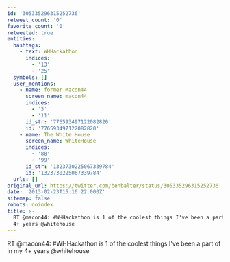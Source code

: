 ```yaml
---
id: '305335296315252736'
retweet_count: '0'
favorite_count: '0'
retweeted: true
entities:
  hashtags:
    - text: WHHackathon
      indices:
        - '13'
        - '25'
  symbols: []
  user_mentions:
    - name: former Macon44
      screen_name: macon44
      indices:
        - '3'
        - '11'
      id_str: '776593497122082820'
      id: '776593497122082820'
    - name: The White House
      screen_name: WhiteHouse
      indices:
        - '88'
        - '99'
      id_str: '1323730225067339784'
      id: '1323730225067339784'
  urls: []
original_url: https://twitter.com/benbalter/status/305335296315252736
date: '2013-02-23T15:16:22.000Z'
sitemap: false
robots: noindex
title: >-
  RT @macon44: #WHHackathon is 1 of the coolest things I've been a part of in my
  4+ years @whitehouse
---
```


RT @macon44: #WHHackathon is 1 of the coolest things I've been a part of in my 4+ years @whitehouse